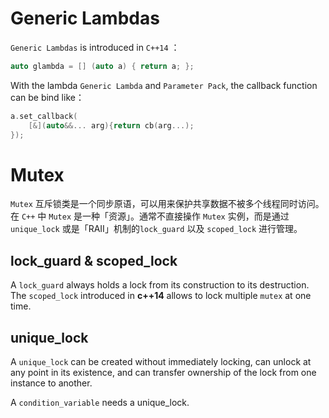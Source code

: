 # Generic Lambdas

`Generic Lambdas` is introduced in `C++14` ：
```c++
auto glambda = [] (auto a) { return a; }; 
```
With the lambda `Generic Lambda` and `Parameter Pack`, the callback function can be bind like：
```c++
a.set_callback(
    [&](auto&&... arg){return cb(arg...);
});
```

# Mutex

`Mutex` 互斥锁类是一个同步原语，可以用来保护共享数据不被多个线程同时访问。
在 `C++` 中 `Mutex` 是一种「资源」。通常不直接操作 `Mutex` 实例，而是通过 `unique_lock` 或是「RAII」机制的`lock_guard` 以及 `scoped_lock` 进行管理。

## lock_guard & scoped_lock

A `lock_guard` always holds a lock from its construction to its destruction.
The `scoped_lock` introduced in **c++14** allows to lock multiple `mutex` at one time.

## unique_lock

A `unique_lock` can be created without immediately locking, can unlock at any point in its existence, and can transfer ownership of the lock from one instance to another.

A `condition_variable` needs a unique_lock.
